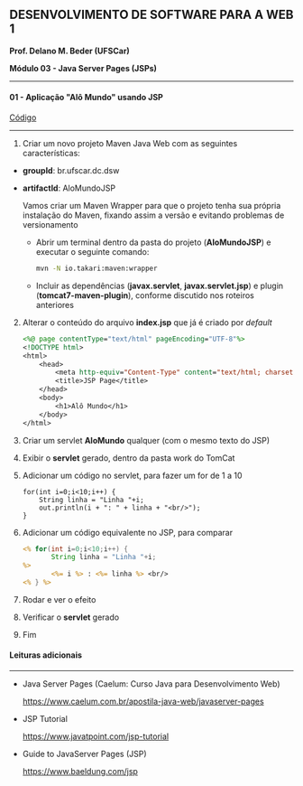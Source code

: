 ﻿## DESENVOLVIMENTO DE SOFTWARE PARA A WEB 1

**Prof. Delano M. Beder (UFSCar)**

**Módulo 03 - Java Server Pages (JSPs)**

- - -

#### 01 - Aplicação "Alô Mundo" usando JSP

[Código](https://github.com/delanobeder/DSW1/blob/master/Modulo03/AloMundoJSP)

- - -



1. Criar um novo projeto Maven Java Web com as seguintes características:

  - **groupId**: br.ufscar.dc.dsw

  - **artifactId**: AloMundoJSP

    Vamos criar um Maven Wrapper para que o projeto tenha sua própria instalação do Maven, fixando assim a versão e evitando problemas de versionamento

    - Abrir um terminal dentro da pasta do projeto (**AloMundoJSP**) e executar o seguinte comando:

	  ```sh
	  mvn -N io.takari:maven:wrapper
	  ```

    - Incluir as dependências (**javax.servlet**, **javax.servlet.jsp**) e plugin (**tomcat7-maven-plugin**), conforme discutido nos roteiros anteriores


2. Alterar o conteúdo do arquivo **index.jsp** que já é criado por *default*

   ```jsp
   <%@ page contentType="text/html" pageEncoding="UTF-8"%>
   <!DOCTYPE html>
   <html>
       <head>
           <meta http-equiv="Content-Type" content="text/html; charset=UTF-8">
           <title>JSP Page</title>
       </head>
       <body>
           <h1>Alô Mundo</h1>
       </body>
   </html>
   ```

3. Criar um servlet **AloMundo** qualquer (com o mesmo texto do JSP)

4. Exibir o **servlet** gerado, dentro da pasta work do TomCat

5. Adicionar um código no servlet, para fazer um for de 1 a 10

   ```
   for(int i=0;i<10;i++) {
       String linha = "Linha "+i;
       out.println(i + ": " + linha + "<br/>");
   }
   ```

<div style="page-break-after: always"></div>

6. Adicionar um código equivalente no JSP, para comparar

   ```jsp
   <% for(int i=0;i<10;i++) {
          String linha = "Linha "+i;
   %>
          <%= i %> : <%= linha %> <br/>
   <% } %>
   ```

7. Rodar e ver o efeito

8. Verificar o **servlet** gerado

9. Fim



#### Leituras adicionais

- - -

- Java Server Pages (Caelum: Curso Java para Desenvolvimento Web)

  https://www.caelum.com.br/apostila-java-web/javaserver-pages

- JSP Tutorial

  https://www.javatpoint.com/jsp-tutorial

- Guide to JavaServer Pages (JSP)

  https://www.baeldung.com/jsp
